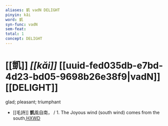 ```yaml
---
aliases: 凱 vadN DELIGHT
pinyin: kǎi
word: 凱
syn-func: vadN
sem-feat: 
total: 1
concept: DELIGHT 
---
```

# [[凱]] *[[kǎi]]*  [[uuid-fed035db-e7bd-4d23-bd05-9698b26e38f9|vadN]] [[DELIGHT]]
glad; pleasant; triumphant
 - [[毛詩]] **凱**風自南， / 1. The Joyous wind (south wind) comes from the south,[HXWD](https://hxwd.org/textview.html?location=KR1c0001_tls_003-47a.2)